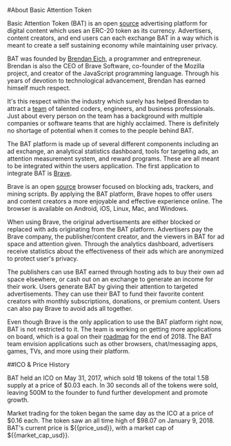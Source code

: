 #About Basic Attention Token

Basic Attention Token (BAT) is an open [source](https://github.com/brave-intl/bat-ledger) advertising platform for digital content which uses an ERC-20 token as its currency. Advertisers, content creators, and end users can each exchange BAT in a way which is meant to create a self sustaining economy while maintaining user privacy.

BAT was founded by [Brendan Eich](https://en.wikipedia.org/wiki/Brendan_Eich), a programmer and entrepreneur. Brendan is also the CEO of Brave Software, co-founder of the Mozilla project, and creator of the JavaScript programming language. Through his years of devotion to technological advancement, Brendan has earned himself much respect.

It's this respect within the industry which surely has helped Brendan to attract a [team](https://basicattentiontoken.org/about/) of talented coders, engineers, and business professionals. Just about every person on the team has a background with multiple companies or software teams that are highly acclaimed. There is definitely no shortage of potential when it comes to the people behind BAT.

The BAT platform is made up of several different components including an ad exchange, an analytical statistics dashboard, tools for targeting ads, an attention measurement system, and reward programs. These are all meant to be integrated within the users application. The first application to integrate BAT is [Brave](https://brave.com/).

Brave is an open [source](https://github.com/brave/browser-laptop) browser focused on blocking ads, trackers, and mining scripts. By applying the BAT platform, Brave hopes to offer users and content creators a more enjoyable and effective experience online. The browser is available on Android, iOS, Linux, Mac, and Windows.

When using Brave, the original advertisements are either blocked or replaced with ads originating from the BAT platform. Advertisers pay the Brave company, the publisher/content creator, and the viewers in BAT for ad space and attention given. Through the analytics dashboard, advertisers receive statistics about the effectiveness of their ads which are anonymized to protect user's privacy.

The publishers can use BAT earned through hosting ads to buy their own ad space elsewhere, or cash out on an exchange to generate an income for their work. Users generate BAT by giving their attention to targeted advertisements. They can use their BAT to fund their favorite content creators with monthly subscriptions, donations, or premium content. Users can also pay Brave to avoid ads all together.

Even though Brave is the only application to use the BAT platform right now, BAT is not restricted to it. The team is working on getting more applications on board, which is a goal on their [roadmap](https://basicattentiontoken.org/bat-roadmap-1-0/) for the end of 2018. The BAT team envision applications such as other browsers, chat/messaging apps, games, TVs, and more using their platform.

##ICO & Price History

BAT held an ICO on May 31, 2017, which sold 1B tokens of the total 1.5B supply at a price of $0.03 each. In 30 seconds all of the tokens were sold, leaving 500M to the founder to fund further development and promote growth.

Market trading for the token began the same day as the ICO at a price of $0.16 each. The token saw an all time high of $98.07 on January 9, 2018. BAT's current price is ${{price_usd}}, with a market cap of ${{market_cap_usd}}.
